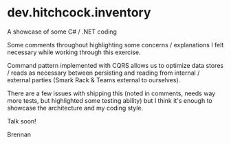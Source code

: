 # dev.hitchcock.inventory
A showcase of some C# / .NET coding 

Some comments throughout highlighting some concerns / explanations I felt necessary while working through this exercise.

Command pattern implemented with CQRS allows us to optimize data stores / reads as necessary between persisting and reading from internal / external parties (Smark Rack & Teams external to ourselves).

There are a few issues with shipping this (noted in comments, needs way more tests, but highlighted some testing ability) but I think it's enough to showcase the architecture and my coding style.

Talk soon!

Brennan
